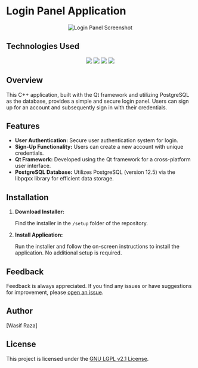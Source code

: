 # Login Panel Application

<p align="center">
  <img src="https://example.com/path/to/your-application-screenshot.png" alt="Login Panel Screenshot">
</p>

## Technologies Used

<p align="center">
  <a href="#"><img src="https://img.shields.io/badge/C%2B%2B-20-blue?style=for-the-badge&labelColor=yellow&logo=c%2B%2B&logoColor=blue"></a>
  <a href="#"><img src="https://img.shields.io/badge/PostgreSQL-12.5-blue?style=for-the-badge&labelColor=blue&logo=postgresql&logoColor=black"></a>
  <a href="#"><img src="https://img.shields.io/badge/libpqxx-7.8.1-blue?style=for-the-badge&labelColor=orange&logo=c%2B%2B&logoColor=blue"></a>
  <a href="#"><img src="https://img.shields.io/badge/Qt-6.5.3-blue?style=for-the-badge&labelColor=green&logo=qt&logoColor=green"></a>
</p>

## Overview

This C++ application, built with the Qt framework and utilizing PostgreSQL as the database, provides a simple and secure login panel. Users can sign up for an account and subsequently sign in with their credentials.

## Features

- **User Authentication:** Secure user authentication system for login.
- **Sign-Up Functionality:** Users can create a new account with unique credentials.
- **Qt Framework:** Developed using the Qt framework for a cross-platform user interface.
- **PostgreSQL Database:** Utilizes PostgreSQL (version 12.5) via the libpqxx library for efficient data storage.

## Installation

1. **Download Installer:**

    Find the installer in the `/setup` folder of the repository.

2. **Install Application:**

    Run the installer and follow the on-screen instructions to install the application. No additional setup is required.


## Feedback

Feedback is always appreciated. If you find any issues or have suggestions for improvement, please [open an issue](https://github.com/WasifRazaSyed/PostgreSQL/issues).

## Author

[Wasif Raza]

## License

This project is licensed under the [GNU LGPL v2.1 License](LICENSE).
